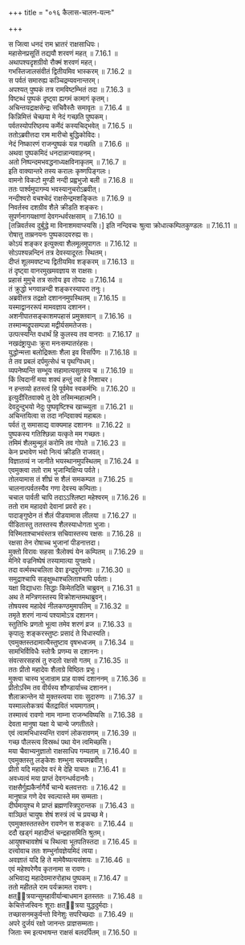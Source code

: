 +++
title = "०१६ कैलास-चालन-यत्नः"

+++


  
स जित्वा धनदं राम भ्रातरं राक्षसाधिपः।  
महासेनप्रसूतिं तद्ययौ शरवणं महत् ॥ 7.16.1 ॥   
अथापश्यदृशग्रीवो रौक्मं शरवणं महत्।  
गभस्तिजालसंवीतं द्वितीयमिव भास्करम् ॥ 7.16.2 ॥   
स पर्वतं समारुह्य कञ्चिद्रम्यवनान्तरम्।  
अपश्यत् पुष्पकं तत्र रामविष्टम्भितं तदा ॥ 7.16.3 ॥   
विष्टब्धं पुष्पकं दृष्ट्वा ह्यगमं कामागं कृतम्।  
अचिन्तयद्राक्षसेन्द्रः सचिवैस्तैः समावृतः ॥ 7.16.4 ॥   
किन्निमित्तं चेच्छया मे नेदं गच्छति पुष्पकम्।  
पर्वतस्योपरिष्ठस्य कर्मेदं कस्यचिद्भवेत् ॥ 7.16.5 ॥   
ततोऽब्रवीत्तदा राम मारीचो बुद्धिकोविदः।  
नेदं निष्कारणं राजन्पुष्पकं यन्न गच्छति ॥ 7.16.6 ॥   
अथवा पुष्पकमिदं धनदान्नान्यवाहनम्।  
अतो निष्पन्दमभवद्धनाध्यक्षविनाकृतम् ॥ 7.16.7 ॥   
इति वाक्यान्तरे तस्य करालः कृष्णपिङ्गलः।  
वामनो विकटो मुण्डी नन्दी प्रह्वभुजो बली ॥ 7.16.8 ॥   
ततः पार्श्वमुपागम्य भवस्यानुचरोऽब्रवीत्।  
नन्दीश्वरो वचश्चेदं राक्षसेन्द्रमशङ्कितः ॥ 7.16.9 ॥   
निवर्तस्व दशग्रीव शैले क्रीडति शङ्करः।  
सुपर्णनागयक्षाणां देवगन्धर्वरक्षसाम् ॥ 7.16.10 ॥   
[तन्निवर्तस्व दुर्बुद्धे मा विनाशमवाप्स्यसि।] इति नन्दिवचः श्रुत्वा क्रोधात्कम्पितकुण्डलः ॥ 7.16.11 ॥   
रोषात्तु ताम्रनयनः पुष्पकादवरुह्य सः।  
कोऽयं शङ्कर इत्युक्त्वा शैलमूलमुपागतः ॥ 7.16.12 ॥   
सोऽपश्यन्नन्दिनं तत्र देवस्यादूरतः स्थितम्।  
दीप्तं शूलमवष्टभ्य द्वितीयमिव शङ्करम् ॥ 7.16.13 ॥   
तं दृष्ट्वा वानरमुखमवज्ञाय स राक्षसः।  
प्रहासं मुमुचे तत्र सतोय इव तोयदः ॥ 7.16.14 ॥   
तं क्रुद्धो भगवान्नन्दी शङ्करस्यापरा तनुः।  
अब्रवीत्तत्र तद्रक्षो दशाननमुपस्थितम् ॥ 7.16.15 ॥   
यस्माद्वानररूपं मामवज्ञाय दशानन।  
अशनीपातसङ्काशमपहासं प्रमुक्तवान् ॥ 7.16.16 ॥   
तस्मान्मद्रूपसम्पन्ना मद्वीर्यसमतेजसः।  
उत्पत्स्यन्ति वधार्थं हि कुलस्य तव वानराः ॥ 7.16.17 ॥   
नखदंष्ट्रायुधाः क्रूरा मनःसम्पातरंहसः।  
युद्धोन्मत्ता बलोद्रिक्ताः शैला इव विसर्पिणः ॥ 7.16.18 ॥   
ते तव प्रबलं दर्पमुत्सेधं च पृथग्विधम्।  
व्यपनेष्यन्ति सम्भूय सहामात्यसुतस्य च ॥ 7.16.19 ॥   
किं त्विदानीं मया शक्यं हन्तुं त्वां हे निशाचर।  
न हन्तव्यो हतस्त्वं हि पूर्वमेव स्वकर्मभिः ॥ 7.16.20 ॥   
इत्युदीरितवाक्ये तु देवे तस्मिन्महात्मनि।  
देवदुन्दुभयो नेदुः पुष्पवृष्टिश्च खाच्च्युता ॥ 7.16.21 ॥   
अचिन्तयित्वा स तदा नन्दिवाक्यं महाबलः।  
पर्वतं तु समासाद्य वाक्यमाह दशाननः ॥ 7.16.22 ॥   
पुष्पकस्य गतिश्छिन्ना यत्कृते मम गच्छतः।  
तमिमं शैलमुन्मूलं करोमि तव गोपते ॥ 7.16.23 ॥   
केन प्रभावेण भवो नित्यं क्रीडति राजवत्।  
विज्ञातव्यं न जानीते भयस्थानमुपस्थितम् ॥ 7.16.24 ॥   
एवमुक्त्वा ततो राम भुजान्विक्षिप्य पर्वते।  
तोलयामास तं शीघ्रं स शैलं समकम्पत ॥ 7.16.25 ॥   
चालनात्पर्वतस्यैव गणा देवस्य कम्पिताः।  
चचाल पार्वती चापि तदाऽऽश्लिष्टा महेश्वरम् ॥ 7.16.26 ॥   
ततो राम महादवो देवानां प्रवरो हरः।  
पादाङ्गुष्ठेन तं शैलं पीडयामास लीलया ॥ 7.16.27 ॥   
पीडितास्तु ततस्तस्य शैलस्याधोगता भुजाः।  
विस्मिताश्चाभवंस्तत्र सचिवास्तस्य रक्षसः ॥ 7.16.28 ॥   
रक्षसा तेन रोषाच्च भुजानां पीडनात्तदा।  
मुक्तो विरावः सहसा त्रैलोक्यं येन कम्पितम् ॥ 7.16.29 ॥   
मेनिरे वज्रनिष्पेषं तस्यामात्या युगक्षये।  
तदा वर्त्मस्थचलिता देवा इन्द्रपुरोगमाः ॥ 7.16.30 ॥   
समुद्राश्चापि सङ्क्षुब्धाश्चलिताश्चापि पर्वताः।  
यक्षा विद्याधराः सिद्धाः किमेतदिति चाब्रुवन् ॥ 7.16.31 ॥   
अथ ते मन्त्रिणस्तस्य विक्रोशन्तमथाब्रुवन्।  
तोषयस्व महादेवं नीलकण्ठमुमापतिम् ॥ 7.16.32 ॥   
तमृते शरणं नान्यं पश्यामोऽत्र दशानन।  
स्तुतिभिः प्रणतो भूत्वा तमेव शरणं व्रज ॥ 7.16.33 ॥   
कृपालुः शङ्करस्तुष्टः प्रसादं ते विधास्यति।  
एवमुक्तस्तदामात्यैस्तुष्टाव वृषभध्वजम् ॥ 7.16.34 ॥   
सामभिर्विविधैः स्तोत्रैः प्रणम्य स दशाननः।  
संवत्सरसहस्रं तु रुदतो रक्षसो गतम् ॥ 7.16.35 ॥   
ततः प्रीतो महादेवः शैलाग्रे विष्ठितः प्रभुः।  
मुक्त्वा चास्य भुजान्राम प्राह वाक्यं दशाननम् ॥ 7.16.36 ॥   
प्रीतोऽस्मि तव वीर्यस्य शौण्डार्याच्च दशानन।  
शैलाक्रान्तेन यो मुक्तस्त्वया रावः सुदारुणः ॥ 7.16.37 ॥   
यस्माल्लोकत्रयं चैतद्रावितं भयमागतम्।  
तस्मात्त्वं रावणो नाम नाम्ना राजन्भविष्यसि ॥ 7.16.38 ॥   
देवता मानुषा यक्षा ये चान्ये जगतीतले।  
एवं त्वामभिधास्यन्ति रावणं लोकरावणम् ॥ 7.16.39 ॥   
गच्छ पौलस्त्य विस्रब्धं पथा येन त्वमिच्छसि।  
मया चैवाभ्यनुज्ञातो राक्षसाधिप गम्यताम् ॥ 7.16.40 ॥   
एवमुक्तस्तु लङ्केशः शम्भुना स्वयमब्रवीत्।  
प्रीतो यदि महादेव वरं मे देहि याचतः ॥ 7.16.41 ॥   
अवध्यत्वं मया प्राप्तं देवगन्धर्वदानवैः।  
राक्षसैर्गुह्यकैर्नागैर्ये चान्ये बलवत्तराः ॥ 7.16.42 ॥   
मानुषान्न गणे देव स्वल्पास्ते मम सम्मताः।  
दीर्घमायुश्च मे प्राप्तं ब्रह्मणस्त्रिपुरान्तक ॥ 7.16.43 ॥   
वाञ्छितं चायुषः शेषं शस्त्रं त्वं च प्रयच्छ मे।  
एवमुक्तस्ततस्तेन रावणेन स शङ्करः ॥ 7.16.44 ॥   
ददौ खड्गं महादीप्तं चन्द्रहासमिति श्रुतम्।  
आयुषश्चावशेषं च स्थित्वा भूतपतिस्तदा ॥ 7.16.45 ॥   
दत्त्वोवाच ततः शम्भुर्नावज्ञेयमिदं त्वया।  
अवज्ञातं यदि हि ते मामेवैष्यत्यसंशयः ॥ 7.16.46 ॥   
एवं महेश्वरेणैव कृतनामा स रावणः।  
अभिवाद्य महादेवमारुरोहाथ पुष्पकम् ॥ 7.16.47 ॥   
ततो महीतले राम पर्यक्रामत रावणः।  
क्षत्ित्रयान्सुमहावीर्यान्बाधमान इतस्ततः ॥ 7.16.48 ॥   
केचित्तेजस्विनः शूराः क्षत्ित्रया युद्धदुर्मदाः।  
तच्छासनमकुर्वन्तो विनेशुः सपरिच्छदाः ॥ 7.16.49 ॥   
अपरे दुर्जयं रक्षो जानन्तः प्राज्ञसम्मताः।  
जिताः स्म इत्यभाषन्त राक्षसं बलदर्पितम् ॥ 7.16.50 ॥   

